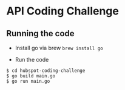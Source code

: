 # API Coding Challenge

## Running the code

- Install go via brew
`brew install go`

- Run the code
```
$ cd hubspot-coding-challenge
$ go build main.go
$ go run main.go
```
